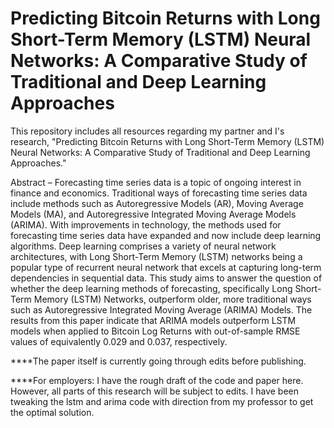 # Predicting Bitcoin Returns with Long Short-Term Memory (LSTM) Neural Networks: A Comparative Study of Traditional and Deep Learning Approaches
This repository includes all resources regarding my partner and I's research, "Predicting Bitcoin Returns with Long Short-Term Memory (LSTM) Neural Networks: A Comparative Study of Traditional and Deep Learning Approaches." 

Abstract – Forecasting time series data is a topic of ongoing interest in finance and economics. Traditional ways of forecasting time series data include methods such as Autoregressive Models (AR), Moving Average Models (MA), and Autoregressive Integrated Moving Average Models (ARIMA). With improvements in technology, the methods used for forecasting time series data have expanded and now include deep learning algorithms. Deep learning comprises a variety of neural network architectures, with Long Short-Term Memory (LSTM) networks being a popular type of recurrent neural network that excels at capturing long-term dependencies in sequential data. This study aims to answer the question of whether the deep learning methods of forecasting, specifically Long Short-Term Memory (LSTM) Networks, outperform older, more traditional ways such as Autoregressive Integrated Moving Average (ARIMA) Models. The results from this paper indicate that ARIMA models outperform LSTM models when applied to Bitcoin Log Returns with out-of-sample RMSE values of equivalently 0.029 and 0.037, respectively.

****The paper itself is currently going through edits before publishing. 

****For employers: I have the rough draft of the code and paper here. However, all parts of this research will be subject to edits. I have been tweaking the lstm and arima code with direction from my professor to get the optimal solution. 

